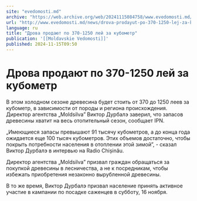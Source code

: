 ```yaml
---
site: "evedomosti.md"
archive: "https://web.archive.org/web/20241115084758/www.evedomosti.md/news/drova-prodayut-po-370-1250-lej-za-kubometr"
url: "http://www.evedomosti.md/news/drova-prodayut-po-370-1250-lej-za-kubometr"
language: ru
title: "Дрова продают по 370-1250 лей за кубометр"
publication: '[[Moldavskie Vedomosti]]'
published: 2024-11-15T09:50
---
```


# Дрова продают по 370-1250 лей за кубометр

В этом холодном сезоне древесина будет стоить от 370 до 1250 леев за кубометр, в зависимости от породы и региона происхождения. Директор агентства „Moldsilva” Виктор Дурбалэ заверил, что запасов древесины хватит на весь отопительный сезон, сообщает IPN.

„Имеющиеся запасы превышают 91 тысячу кубометров, а до конца года ожидается еще 100 тысяч кубометров. Этих объемов достаточно, чтобы покрыть потребности населения в отоплении этой зимой”, - сказал Виктор Дурбалэ в интервью на Radio Chișinău.

Директор агентства „Moldsilva” призвал граждан обращаться за покупкой древесины в лесничества, а не к посредникам, чтобы избежать приобретения незаконно вырубленной древесины.

В то же время, Виктор Дурбалэ призвал население принять активное участие в кампании по посадке саженцев в субботу, 16 ноября.